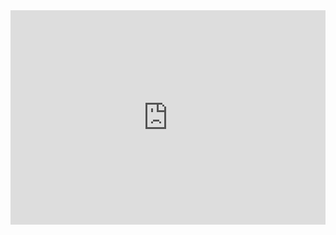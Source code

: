 <iframe frameborder="0" style="width:100%;height:343px;" src="https://viewer.diagrams.net/?tags=%7B%7D&lightbox=1&highlight=0000ff&edit=_blank&layers=1&nav=1&title=Untitled%20Diagram.drawio&dark=auto#R%3Cmxfile%3E%3Cdiagram%20name%3D%22Page-1%22%20id%3D%220sjbQ-28yJ3_6BJAb7VL%22%3E7VnLbts6EP0aLxNYb3lZ22m7aIACRtHbVUGLI4m1pFEpyo9%2B%2FSUtyrIeiZMLOzGuiwCBeEgOyXPmIdEja5ZuP3GSx49IIRmZY7odWfORaU48V%2F5XwK4CXNeugIgzWkFGAyzYH9DgWKMlo1C0BgrERLC8DQaYZRCIFkY4x017WIhJe9WcRNADFgFJ%2Buh3RkVcob7pNfhnYFFcr2y4k6onJfVgfZIiJhQ3R5D1MLJmHFFUT%2Bl2Bonirualmvfxid7Dxjhk4iUTVvPQ%2FExWj79g6qzod14y4t9pK2uSlPrAerNiVzPAscwoKCPjkTXdxEzAIieB6t1IySUWizSRLUM%2BhixJZpgg38%2B1KAE%2FDCReCI4rOOpxAx%2BWoezRGwAuYPvkyYwDX9LPAFMQfCeH6An2RFOsfczRzU0jmGk5FRYfi%2BXpgUQ7SXQw3fAoHzSVr6DVHKDVTeSy06V8iNSDAM5JiDy9I5viDoLDCLngYVBPDEmSaDNOEhZl8jmQZIEkd6qoZNKBP%2BiOlFGqpk85FOwPWe5NKSlzZJnYn9yZjpy5slUKLKoQNHqiZZhBR2ENnUFCxzDvnVMiGta4L6J1KQ2t06FRrEAEsaYTS5GwTNJVJyIFhpiJI6%2BXfx%2FVFqYRJ5RB0zdAbj18%2FpQSlBTxIS5r1b%2BQJSRfpYqCoVJ%2FiUJgOuAWAvMh7zmOZbl3nZANs27rw6slSZFXBw3ZVu2jcijgD2uo%2FGrvQzHJ1YR0G6n6cC%2Bd3b4vsOQB%2FAxksTiT%2Bzht55n0ncfx%2Br7j%2BRfyHbvnKkBlWdFN5CLGCDOSPDTotJ1nmzFfUCm1J%2FMXCLHTkqhYbeslueK7f%2FT8feOHasi40s359rhzvtOtaq9qg8%2BzL8%2Bz1%2B2Zc2sVBOERiFNlp68mh4QItm7vY0ic%2FdQPMoHujgbofNZY%2FqqAxkkMr%2B0khuF0hK4sNrIftvbfPcG5cIF1wKf2UIH1zaXluucJr0mbuMHc7AzkZmN8qeTsni6wsM0hK%2BDmS6thjk%2BrN37LyuqdFi8nRaHMZHmpQvqG5TP9btaye%2FJN3lI9%2F0Zr2%2BSaa5s9fofaNvk%2F1DbLvLriVt99PJcgOS6xiDG%2F%2BfJmOddW3oyhS5VufeO4ZlSy%2FhLpmiAyTgfROd4Y7E5I%2BH1KvQFG7Ysx%2BoL7lKtm1PKujdGh240OozWgvvvl0JDo8uj%2BLtWd5XSGKQtkx4Jk6l3tcdF01SYekZaSc3M8hzUkmAM%2FfpmrDLcXu8kc5hh%2B5%2FbLeO%2Fbr%2Fot860c5Fvx1zeGfaNT3sx3L29DVxodz0gJy%2B5FOCxchVG27kKHMWvCmZKjOGFDYgNmnrNMiSBnN4qlUJ%2BpZ7eboHTW15q9kbBwrXbCHCioQ1%2FFk9dHhWw2P9JVn07NL53Ww78%3D%3C%2Fdiagram%3E%3C%2Fmxfile%3E"></iframe>
